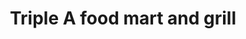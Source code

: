 ---
title: "Triple A food mart and grill"
url: /warsaw/triple-a-food-mart-and-grill/
shop: convenience
---